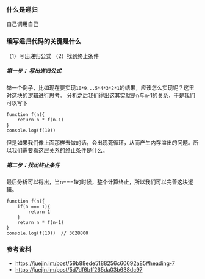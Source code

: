 ### 什么是递归
自己调用自己

### 编写递归代码的关键是什么
（1）写出递归公式
（2）找到终止条件
#####  第一步： 写出递归公式
举一个例子，比如现在要实现`10*9...5*4*3*2*1`的结果，应该怎么实现呢？这里对这块的逻辑进行思考。
分析之后我们得出这其实就是n与n-1的关系，于是我们可以写下
```
function f(n){
    return n * f(n-1)
}
console.log(f(10))
```
但是如果我们像上面那样去做的话，会出现死循环，从而产生内存溢出的问题。所以我们需要看这层关系的终止条件是什么。

#####  第二步：找出终止条件
最后分析可以得出，当n===1的时候，整个计算终止，所以我们可以完善这块逻辑。
```
function f(n){
    if(n === 1){
        return 1
    }
    return n * f(n-1)
}
console.log(f(10))  // 3628800
```




### 参考资料
- https://juejin.im/post/59b88ede5188256c60692a85#heading-7
- https://juejin.im/post/5d7df6bff265da03b638dc97
